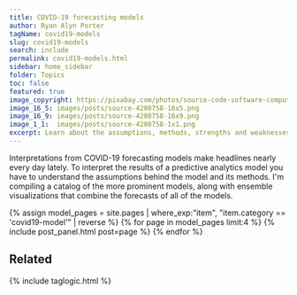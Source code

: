 ```yaml
---
title: COVID-19 forecasting models
author: Ryan Alyn Porter
tagName: covid19-models
slug: covid19-models
search: include
permalink: covid19-models.html
sidebar: home_sidebar
folder: Topics
toc: false
featured: true
image_copyright: https://pixabay.com/photos/source-code-software-computer-4280758/
image_16_5: images/posts/source-4280758-16x5.png
image_16_9: images/posts/source-4280758-16x9.png
image_1_1:  images/posts/source-4280758-1x1.png
excerpt: Learn about the assumptions, methods, strengths and weaknesses of the computer forecasting models that have been making headlines every day.
---
```


Interpretations from COVID-19 forecasting models make headlines nearly every day lately.  To interpret the results of a predictive analytics model you have to understand the assumptions behind the model and its methods.  I'm compiling a catalog of the more prominent models, along with ensemble visualizations that combine the forecasts of all of the models.

<div class="post-list">
  {% assign model_pages = site.pages | where_exp:"item", "item.category == 'covid19-model'" | reverse %}
  {% for page in model_pages limit:4 %}
    {% include post_panel.html post=page %}
  {% endfor %}
</div>

<!-- <h2>References</h2>

{% bibliography --query @*[tags ~= models] %} -->

## Related

{% include taglogic.html %}
